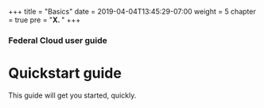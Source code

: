 +++
title = "Basics"
date = 2019-04-04T13:45:29-07:00
weight = 5
chapter = true
pre = "<b>X. </b>"
+++

### Federal Cloud user guide

# Quickstart guide

This guide will get you started, quickly.
